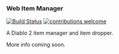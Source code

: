 ### Web Item Manager 
[![Build Status](https://travis-ci.org/notvita/web-item-manager.svg?branch=master)](https://travis-ci.org/notvita/web-item-manager) [![contributions welcome](https://img.shields.io/badge/contributions-welcome-brightgreen.svg?style=flat)](https://github.com/dwyl/esta/issues)

A Diablo 2 item manager and item dropper.

More info coming soon.

